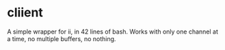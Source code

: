 cliient
=======

A simple wrapper for ii, in 42 lines of bash. Works with only one channel at a time, no multiple buffers, no nothing.
